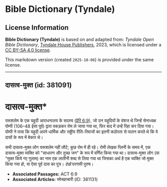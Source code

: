 # Bible Dictionary (Tyndale)

## License Information

**Bible Dictionary (Tyndale)** is based on and adapted from: _Tyndale Open Bible Dictionary_, [Tyndale House Publishers](https://tyndaleopenresources.com/), 2023, which is licensed under a [CC BY-SA 4.0 license](https://creativecommons.org/licenses/by-sa/4.0/legalcode.en).

This markdown version (created `2025-10-06`) is provided under the same license.



--------------------------------

## दासत्व-मुक्त (id: 381091)

दासत्व\-मुक्त\*
===============

यरूशलेम के एक यहूदी आराधनालय के सदस्य ([प्रेरि 6:9](https://ref.ly/Acts6:9)), जो उन यहूदियों के वंशज थे जिन्हें सेनाध्यक्ष पोम्पी (106–48 ईसा पूर्व) द्वारा पकड़कर रोम ले जाया गया था, फिर बाद में उन्हें रिहा कर दिया गया। पोम्पी ने पाया कि यहूदी अपने धार्मिक और राष्ट्रीय रीति\-रिवाजों का इतनी कठोरता से पालन करते थे कि वे दासों के रूप में बेकार थे।

सभी दासत्व\-मुक्त लोग यरूशलेम नहीं लौटे; कुछ रोम में ही रहे। रोमी लेखक प्लिनी के समय में, एक दासत्व\-मुक्त व्यक्ति को "साधारण और तुच्छ जन" के रूप में वर्णित किया गया था। दासत्व\-मुक्त लोग (या "मुक्त किये गए गुलाम) का नाम एक लातीनी शब्द से लिया गया था जिसका अर्थ है एक व्यक्ति जो मुक्त किया गया हो, या ऐसा पूर्व दास का पुत्र। *देखें* परगामी पुरुष।

* **Associated Passages:** ACT 6:9
* **Associated Articles:** स्वेच्छाचारी (ID: 381131)

